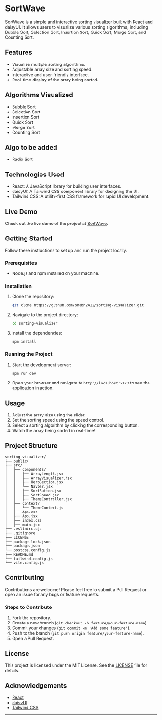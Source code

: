 # SortWave

SortWave is a simple and interactive sorting visualizer built with React and daisyUI. It allows users to visualize various sorting algorithms, including Bubble Sort, Selection Sort, Insertion Sort, Quick Sort, Merge Sort, and Counting Sort.

## Features

- Visualize multiple sorting algorithms.
- Adjustable array size and sorting speed.
- Interactive and user-friendly interface.
- Real-time display of the array being sorted.

## Algorithms Visualized

- Bubble Sort
- Selection Sort
- Insertion Sort
- Quick Sort
- Merge Sort
- Counting Sort

## Algo to be added

- Radix Sort

## Technologies Used

- React: A JavaScript library for building user interfaces.
- daisyUI: A Tailwind CSS component library for designing the UI.
- Tailwind CSS: A utility-first CSS framework for rapid UI development.

## Live Demo

Check out the live demo of the project at [SortWave](https://sortwave.rishabhpanesar.com/).

## Getting Started

Follow these instructions to set up and run the project locally.

### Prerequisites

- Node.js and npm installed on your machine.

### Installation

1. Clone the repository:

   ```sh
   git clone https://github.com/shabh2412/sorting-visualizer.git
   ```

2. Navigate to the project directory:

   ```sh
   cd sorting-visualizer
   ```

3. Install the dependencies:
   ```sh
   npm install
   ```

### Running the Project

1. Start the development server:

   ```sh
   npm run dev
   ```

2. Open your browser and navigate to `http://localhost:5173` to see the application in action.

## Usage

1. Adjust the array size using the slider.
2. Set the sorting speed using the speed control.
3. Select a sorting algorithm by clicking the corresponding button.
4. Watch the array being sorted in real-time!

## Project Structure

```
sorting-visualizer/
├── public/
├── src/
│   ├── components/
│   │   ├── ArrayLength.jsx
│   │   ├── ArrayVisualizer.jsx
│   │   ├── HeroSection.jsx
│   │   └── Navbar.jsx
│   │   ├── SortButton.jsx
│   │   ├── SortSpeed.jsx
│   │   ├── ThemeController.jsx
│   ├── context/
│   │   └── ThemeContext.js
│   ├── App.css
│   ├── App.jsx
│   ├── index.css
│   ├── main.jsx
├── .eslintrc.cjs
├── .gitignore
├── LICENSE
├── package-lock.json
├── package.json
└── postcss.config.js
├── README.md
└── tailwind.config.js
└── vite.config.js
```

## Contributing

Contributions are welcome! Please feel free to submit a Pull Request or open an issue for any bugs or feature requests.

### Steps to Contribute

1. Fork the repository.
2. Create a new branch (`git checkout -b feature/your-feature-name`).
3. Commit your changes (`git commit -m 'Add some feature'`).
4. Push to the branch (`git push origin feature/your-feature-name`).
5. Open a Pull Request.

## License

This project is licensed under the MIT License. See the [LICENSE](LICENSE) file for details.

## Acknowledgements

- [React](https://react.dev/)
- [daisyUI](https://daisyui.com/)
- [Tailwind CSS](https://tailwindcss.com/)

---
